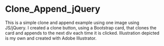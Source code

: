 # Clone_Append_jQuery
This is a simple clone and append  example using one image using JS/jQuery. I created a clone button, using a Bootstrap card, that clones the card and appends to the next div each time it is clicked. Illustration depicted is my own and created with Adobe Illustrator. 
